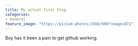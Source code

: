 ```yaml
---
title: My actual first blog
categories:
- General
feature_image: "https://picsum.photos/2560/600?image=872"
---
```


Boy has it been a pain to get github working.
